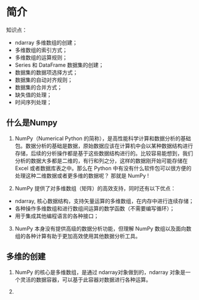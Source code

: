 # 简介

知识点：

* ndarray 多维数组的创建；
* 多维数组的索引方式；
* 多维数组的运算规则；
* Series 和 DataFrame 数据集的创建；
* 数据集的数据项选择方式；
* 数据集的自动对齐规则；
* 数据集的合并方式；
* 缺失值的处理；
* 时间序列处理；

## 什么是Numpy

1. NumPy（Numerical Python 的简称），是高性能科学计算和数据分析的基础包。数据分析的基础是数据，原始数据应该在计算机中会以某种数据结构进行存储，后续的分析操作都是基于这些数据结构进行的。比较容易能想到，我们分析的数据大多都是二维的，有行和列之分，这样的数据刚开始可能存储在 Excel 或者数据库表之中。那么在 Python 中有没有什么软件包可以很方便的处理这种二维数据或者更多维的数据呢？ 那就是 NumPy !

2. NumPy 提供了对多维数组（矩阵）的高效支持，同时还有以下优点：

* ndarray, 核心数据结构，支持矢量运算的多维数组，在内存中进行连续存储；
* 各种操作多维数组和进行数组间运算的数学函数（不需要编写循环）；
* 用于集成其他编程语言的各种接口；

3. NumPy 本身没有提供高级的数据分析功能，但理解 NumPy 数组以及面向数组的各种计算有助于更加高效使用其他数据分析工具。

## 多维的创建

1. NumPy 的核心是多维数组，是通过 ndarray对象做到的，ndarray 对象是一个灵活的数据容器，可以基于此容器对数据进行各种运算。

2. 
